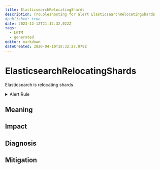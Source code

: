 ```yaml
---
title: ElasticsearchRelocatingShards
description: Troubleshooting for alert ElasticsearchRelocatingShards
#published: true
date: 2023-12-12T21:12:32.022Z
tags: 
  - LGTM
  - generated
editor: markdown
dateCreated: 2020-04-10T18:32:27.079Z
---
```


# ElasticsearchRelocatingShards

Elasticsearch is relocating shards

<details>
  <summary>Alert Rule</summary>

{{% rule "elasticsearch/prometheus-community-elasticsearch-exporter.yml" "ElasticsearchRelocatingShards" %}}

{{% comment %}}

```yaml
alert: ElasticsearchRelocatingShards
expr: elasticsearch_cluster_health_relocating_shards > 0
for: 0m
labels:
    severity: info
annotations:
    summary: Elasticsearch relocating shards (instance {{ $labels.instance }})
    description: |-
        Elasticsearch is relocating shards
          VALUE = {{ $value }}
          LABELS = {{ $labels }}
    runbook: https://github.com/srerun/prometheus-alerts/blob/main/content/runbooks/prometheus-community-elasticsearch-exporter/ElasticsearchRelocatingShards.md

```

{{% /comment %}}

</details>


## Meaning
[//]: # "Short paragraph that explains what the alert means"


## Impact
[//]: # "What could / will happen if the alert is not addressed"



## Diagnosis
[//]: # "Steps to take to identify the cause of the problem"



## Mitigation
[//]: # "The steps necessary to resolve the alert"
